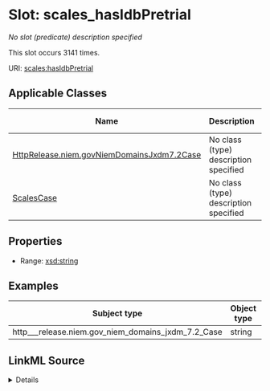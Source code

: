 

# Slot: scales_hasIdbPretrial


_No slot (predicate) description specified_






This slot occurs 3141 times.


URI: [scales:hasIdbPretrial](http://schemas.scales-okn.org/rdf/scales#hasIdbPretrial)



<!-- no inheritance hierarchy -->





## Applicable Classes

| Name | Description | Modifies Slot |
| --- | --- | --- |
| [HttpRelease.niem.govNiemDomainsJxdm7.2Case](../classes/HttpRelease.niem.govNiemDomainsJxdm7.2Case.md) | No class (type) description specified |  yes  |
| [ScalesCase](../classes/ScalesCase.md) | No class (type) description specified |  no  |







## Properties

* Range: [xsd:string](http://www.w3.org/2001/XMLSchema#string)






## Examples

| Subject type | Object type | Example subject | Example object | Occurrences |
| --- | --- | --- | --- | --- |
| http___release.niem.gov_niem_domains_jxdm_7.2_Case | string | scales:CivilCase | 01/01/2018 | 3141 |




## LinkML Source

<details>

```yaml
name: scales_hasIdbPretrial
annotations:
  count:
    tag: count
    value: 3141
description: No slot (predicate) description specified
examples:
- object:
    example_object: 01/01/2018
    example_object_type: string
    example_predicate: scales:hasIdbPretrial
    example_subject: scales:CivilCase
    example_subject_type: http___release.niem.gov_niem_domains_jxdm_7.2_Case
from_schema: scales-kg
rank: 1000
slot_uri: scales:hasIdbPretrial
alias: scales_hasIdbPretrial
domain_of:
- http___release.niem.gov_niem_domains_jxdm_7.2_Case
- scales_Case
range: string

```
</details>